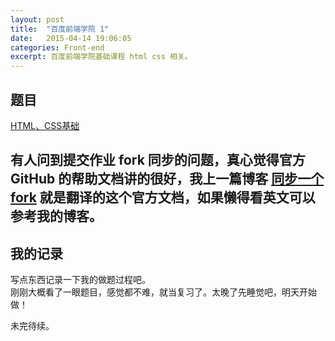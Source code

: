 ```yaml
---
layout: post
title:  "百度前端学院 1"
date:   2015-04-14 19:06:05
categories: Front-end
excerpt: 百度前端学院基础课程 html css 相关。
---
```


## 题目

[HTML、CSS基础](https://github.com/Gaohaoyang/ife/tree/master/task/task0001)   

有人问到提交作业 fork 同步的问题，真心觉得官方 GitHub 的帮助文档讲的很好，我上一篇博客 [同步一个 fork](http://gaohaoyang.github.io/2015/04/12/Syncing-a-fork/) 就是翻译的这个官方文档，如果懒得看英文可以参考我的博客。   
---

## 我的记录

写点东西记录一下我的做题过程吧。   
刚刚大概看了一眼题目，感觉都不难，就当复习了。太晚了先睡觉吧，明天开始做！

未完待续。   